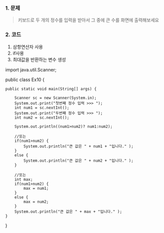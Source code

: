 ### 1. 문제
> 키보드로 두 개의 정수를 입력을 받아서 그 중에 큰 수를 화면에 출력해보세요

### 2. 코드
1. 삼항연산자 사용
2. if사용
3. 최대값을 반환하는 변수 생성


import java.util.Scanner;

public class Ex10 {

	public static void main(String[] args) {

		Scanner sc = new Scanner(System.in);
		System.out.print("첫번째 정수 입력 >>> ");
		int num1 = sc.nextInt();
		System.out.print("두번째 정수 입력 >>> ");
		int num2 = sc.nextInt();

		System.out.println((num1>num2)? num1:num2);
		
        //또는
		if(num1>num2) {
			System.out.println("큰 값은 " + num1 + "입니다." );
		}
		else {
			System.out.println("큰 값은 " + num2 + "입니다." );
		}
		
        //또는
		int max;
		if(num1>num2) {
			max = num1;
		}
		else {
			max = num2;
		}
		System.out.println("큰 값은 " + max + "입니다." );
	}

}
